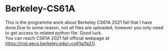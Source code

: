 # Berkeley-CS61A
This is the programme work about Berkeley CS61A 2021 fall that I have done.Due to some reason, not all files are uploaded, however you only need to get access to related python file. Good luck.  
You can reach CS61A 2021 fall official webpage at https://inst.eecs.berkeley.edu/~cs61a/fa21/.

